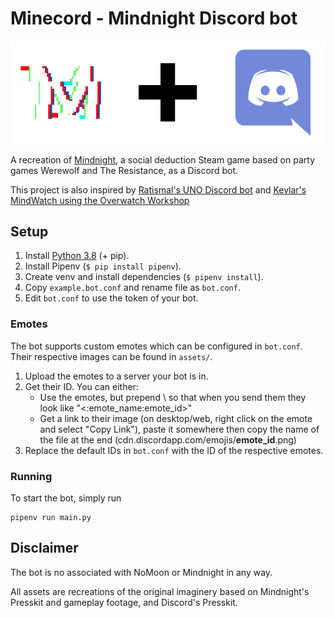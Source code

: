 # Minecord - Mindnight Discord bot

![Banner](assets/github/Banner.png)

A recreation of [Mindnight](https://store.steampowered.com/app/667870/MINDNIGHT/), a social deduction Steam game based on party games Werewolf and The Resistance, as a Discord bot.

This project is also inspired by [Ratismal's UNO Discord bot](https://github.com/Ratismal/UNO) and [Kevlar's MindWatch using the Overwatch Workshop](https://workshop.codes/TJ7R0)


## Setup

1. Install [Python 3.8](https://www.python.org/downloads/) (+ pip).
2. Install Pipenv (`$ pip install pipenv`).
3. Create venv and install dependencies (`$ pipenv install`).
4. Copy `example.bot.conf` and rename file as `bot.conf`.
5. Edit `bot.conf` to use the token of your bot.

### Emotes

The bot supports custom emotes which can be configured in `bot.conf`.
Their respective images can be found in `assets/`.

1. Upload the emotes to a server your bot is in.
2. Get their ID. You can either:
	* Use the emotes, but prepend \\ so that when you send them they look like "<:emote_name:emote_id>"
	* Get a link to their image (on desktop/web, right click on the emote and select "Copy Link"), paste it somewhere then copy the name of the file at the end (cdn.discordapp.com/emojis/**emote_id**.png)
3. Replace the default IDs in `bot.conf` with the ID of the respective emotes.

### Running

To start the bot, simply run
```shell
pipenv run main.py
```


## Disclaimer

The bot is no associated with NoMoon or Mindnight in any way.

All assets are recreations of the original imaginery based on Mindnight's Presskit and gameplay footage, and Discord's Presskit.
